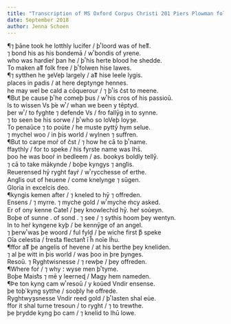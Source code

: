```yaml
---
title: "Transcription of MS Oxford Corpus Christi 201 Piers Plowman folio 82v"
date: September 2018
author: Jenna Schoen
---
```


¶⁊ þāne took he lotthly lucifer / þͭ loord was of heỻ.    
⁊ bond his as his bondemā / wͭ bondis of yrene.  
who was hardier̉ þan he / þͭ his herte blood he shedde.  
To maken aỻ folk free / þͭ folwen hise lawes.  
¶⁊ sytthen he ȝeVeþ largely / aỻ hise leele lygis.  
places in ꝑadis / at here deꝑtynge hennes.  
he may wel be cald a cōquerour / ⁊ þͭ is c͛st to meene.  
¶But þe cause þͭ he comeþ þus / wͭ his cros of his passioū.  
Is to wissen Vs þ̉e wͭ / whan we been y tēptyd.  
þer wͭ / to fyghte ⁊ defende Vs / fro fallȳg in to synne.  
⁊ to seen be his sorwe / þͭ who so loVeþ Ioyȝe.  
To penaūce ⁊ to poủte / he muste pyttȳ hym selue.  
⁊ mychel woo / in þis world / wylnen ⁊ suffren.  
¶But to carpe mor̉ of c͛st / ⁊ how he cā to þͭ name.  
ffaythly / for to speke / his fyrste name was Ihs̄.  
þoo he was boor̉ in bedleem / as. bookys boldly tellȳ.  
⁊ cā to take mākynde / boþe kyngys ⁊ angꝉis.  
Reuerensed hȳ ryght fayr̉ / wͭ rycchesse of erthe.  
Angꝉis out of heuene / come knelynge ⁊ sūgen.  
Gloria in excelcis deo.  
¶kyngis kemen after / ⁊ kneled to hȳ ⁊ offreden.  
Ensens / ⁊ myrre. ⁊ myche gold / wͭ myche m̉cy asked.  
Er of ony kenne Cateꝉ / þey knowlechid hȳ. her̉ soủeyn.  
Boþe of sunne . of sond . ⁊ see / ⁊ sythis hoom þey wentyn.  
In to her̉ kyngene kyþ / be kennȳge of an angel.  
⁊ þerwͭ was þe woord / ful fyld / þe wiche first þͧ speke  
Oīa celestia / t̉rest͛a flectantͬ ī h̊ noīe Ih̉u.  
¶ffor aỻ þe angelis of hevene / at his berthe þey kneliden.  
⁊ al þe witt in þis world / was þoo in þre þynges.  
Resoū. ⁊ Ryghtwisnesse / ⁊ rewþe / þey offreden.  
¶Where for̉ / ⁊ why ؛ wyse men þͭ tyme.  
Boþe Maist͛s ⁊ mē y leerneɖ / Magy hem nameden.  
¶Þe ton kyng cam wͭ resoū / y koủed Vndir ensense.  
þe toþ̉ kyng sytthe / sooþly he offrede.  
Ryghtwyȝsnesse Vndir reed gold / þͭ lasten shal eủe.  
ffor it shal turne tresoun / to ryght / ⁊ to trewthe.  
þe þrydde kyng þo cam / ⁊ knelid to Ihū lowe.  
